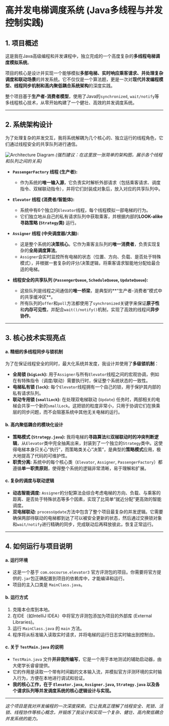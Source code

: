 # 高并发电梯调度系统 (Java多线程与并发控制实践)

## 1. 项目概述

这是我在Java高级编程和并发课程中，独立完成的一个高度复杂的**多线程电梯调度模拟系统**。

项目的核心是设计并实现一个能够模拟**多部电梯、实时响应乘客请求、并处理复杂调度和联动场景**的并发系统。它不仅仅是一个算法题，更是一次对**现代并发编程模型、线程同步机制和高内聚低耦合系统架构**的深度实践。

整个项目基于**生产者-消费者模型**，使用了Java的`synchronized`, `wait/notify`等多线程核心技术，从零开始构建了一个健壮、高效的并发调度系统。

---

## 2. 系统架构设计

为了处理复杂的并发交互，我将系统解耦为几个核心的、独立运行的线程角色，它们通过线程安全的共享队列进行通信。

![Architecture Diagram](link_to_your_architecture_diagram.png) 
*(强烈建议：在这里放一张简单的架构图，展示各个线程和队列之间的关系)*

*   **`PassengerFactory` 线程 (生产者):**
    *   作为系统的**唯一输入源**，它负责实时解析外部请求（包括乘客请求、调度指令、双梯联动指令），并将它们封装成对象后，放入对应的共享队列中。

*   **`Elevator` 线程 (消费者/智能体):**
    *   系统中有6个独立的`Elevator`线程，每个线程模拟一部电梯的行为。
    *   它们独立地从自己的私有请求队列中获取乘客，并根据内部的**LOOK-alike寻路策略 (`Strategy`类)** 运行。

*   **`Assigner` 线程 (中央调度器/大脑):**
    *   这是整个系统的**决策核心**。它作为乘客主队列的**唯一消费者**，负责实现复杂的**全局调度算法**。
    *   `Assigner`会实时监控所有电梯的状态（位置、方向、负载、是否处于特殊模式），并根据一套复杂的评分/决策逻辑，将乘客请求智能地分配给最合适的电梯。

*   **线程安全的共享队列 (`PassengerQueue`, `ScheduleQueue`, `UpdateQueue`):**
    *   这些队列是线程之间通信的**唯一桥梁**，是典型的**“生产者-消费者”模式中的共享缓冲区**。
    *   所有队列的`offer`和`poll`方法都使用了`synchronized`关键字来保证**原子性**和**内存可见性**，并配合`wait()/notify()`机制，实现了高效的线程间**异步协作**。

---

## 3. 核心技术实现亮点

#### **a. 精细的多线程同步与锁机制**

为了在保证线程安全的同时，最大化系统并发度，我设计并使用了**多级锁机制**：
*   **全局锁 (`bigLock`):** 用于`Assigner`与所有`Elevator`线程之间的宏观协调，例如在有特殊指令（调度/联动）需要执行时，保证整个系统状态的一致性。
*   **电梯私有锁 (`lock`):** 每个`Elevator`线程拥有一个自己的锁，用于保护其内部的私有请求队列。
*   **联动专用锁 (`smallLock`):** 在处理双电梯联动 (`Update`) 任务时，两部相关的电梯会共享一个新的`smallLock`。这把锁的粒度非常小，只用于协调它们在换乘层的同步问题，而不会阻塞系统中其他无关电梯的运行。

#### **b. 高内聚低耦合的模块化设计**

*   **策略模式 (`Strategy.java`):** 我将电梯的**寻路算法**和**双梯联动时的冲突判断逻辑**，从`Elevator`类中完全抽离出来，封装到了一个独立的`Strategy`类中。这使得电梯本身只关心“执行”，而策略类关心“决策”，是典型的**策略模式**应用，极大地提高了代码的可维护性。
*   **职责分离:** 系统中的每个核心类（`Elevator`, `Assigner`, `PassengerFactory`）都遵循**单一职责原则**，使得整个系统的逻辑非常清晰，易于理解和扩展。

#### **c. 复杂的调度与联动逻辑**

*   **动态智能调度:** `Assigner`的分配算法会综合考虑电梯的方向、负载、与乘客的距离、是否处于特殊状态等多个因素，实现了比简单“就近分配”更高效的智能调度。
*   **双电梯联动:** `processUpdate`方法中包含了整个项目最复杂的并发逻辑。它需要确保两部待联动的电梯都到达了可以被安全更新的状态，然后通过交换锁对象和`wait/notify`进行精确的同步，完成联动后再释放彼此，恢复正常运行。

---

## 4. 如何运行与项目说明

#### **a. 运行环境**
*   这是一个基于 `com.oocourse.elevator3` 官方评测包的项目。你需要将官方提供的`.jar`包正确配置到项目的依赖库中，才能编译和运行。
*   项目的主入口类是 `MainClass.java`。

#### **b. 运行方式**
1.  克隆本仓库到本地。
2.  在IDE（如IntelliJ IDEA）中将官方评测包添加为项目的外部库 (External Libraries)。
3.  运行 `MainClass.java` 的 `main` 方法。
4.  程序将从标准输入读取实时请求，并将电梯的运行日志实时输出到控制台。

#### **c. 关于 `TestMain.java` 的说明**
*   `TestMain.java` 文件**并非我所编写**，它是一个用于本地测试的辅助启动器，由大佬学长睿睿提供。
*   它的作用是读取一个带有时间戳的文本输入流，并模拟官方评测环境的实时输入行为，方便在本地进行调试和验证。
*   **我的核心工作，在于 `Elevator.java`, `Assigner.java`, `Strategy.java` 以及各个请求队列等并发调度系统的核心逻辑设计与实现。**

---
*这个项目是我对并发编程的一次深度探索。它让我真正理解了线程安全、死锁、活锁、线程协作等核心概念，并锻炼了我设计和实现一个复杂、健壮、高内聚低耦合并发系统的能力。*
